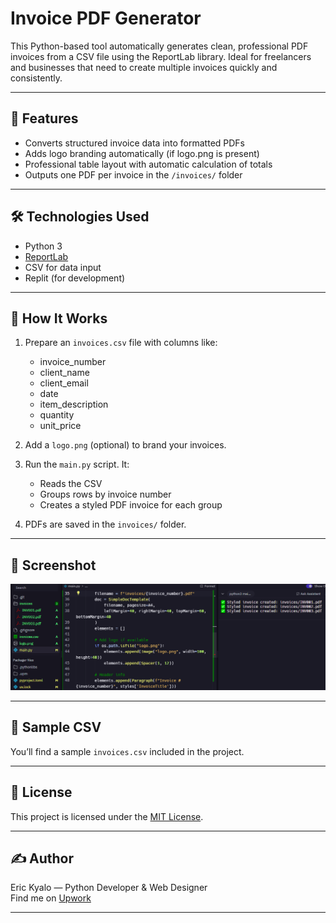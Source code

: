 # Invoice PDF Generator

This Python-based tool automatically generates clean, professional PDF invoices from a CSV file using the ReportLab library. Ideal for freelancers and businesses that need to create multiple invoices quickly and consistently.

---

## 📌 Features

- Converts structured invoice data into formatted PDFs
- Adds logo branding automatically (if logo.png is present)
- Professional table layout with automatic calculation of totals
- Outputs one PDF per invoice in the `/invoices/` folder

---

## 🛠️ Technologies Used

- Python 3
- [ReportLab](https://www.reportlab.com/)
- CSV for data input
- Replit (for development)

---

## 🚀 How It Works

1. Prepare an `invoices.csv` file with columns like:
   - invoice_number
   - client_name
   - client_email
   - date
   - item_description
   - quantity
   - unit_price

2. Add a `logo.png` (optional) to brand your invoices.

3. Run the `main.py` script. It:
   - Reads the CSV
   - Groups rows by invoice number
   - Creates a styled PDF invoice for each group

4. PDFs are saved in the `invoices/` folder.

---

## 📸 Screenshot

![Invoice Generator Screenshot](invoice-generator-screenshot.png)

---

## 📄 Sample CSV

You’ll find a sample `invoices.csv` included in the project.

---

## 🪪 License

This project is licensed under the [MIT License](LICENSE).

---

## ✍️ Author

Eric Kyalo — Python Developer & Web Designer  
Find me on [Upwork](https://www.upwork.com/freelancers/~01YOURPROFILEID)

---

